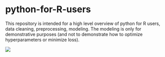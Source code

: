 # python-for-R-users
This repository is intended for a high level overview of python for R users, data cleaning, preprocessing, modeling.
The modeling is only for demonstrative purposes (and not to demonstrate how to optimize hyperparameters or minimize loss).

![](https://gfycat.com/flickeringagreeableibex)

